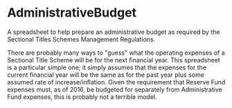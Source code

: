 # AdministrativeBudget
A spreadsheet to help prepare an administrative budget as required by the Sectional Titles Schemes Management Regulations.

There are probably many ways to "guess" what the operating expenses of a Sectional Title Scheme will be for the next financial year. This spreadsheet is a particular simple one; it simply assumes that the expenses for the current financial year will be the same as for the past year plus some assumed rate of increase/inflation. Given the requirement that Reserve Fund expenses must, as of 2016, be budgeted for separately from Administrative Fund expenses, this is probably not a terrible model.

